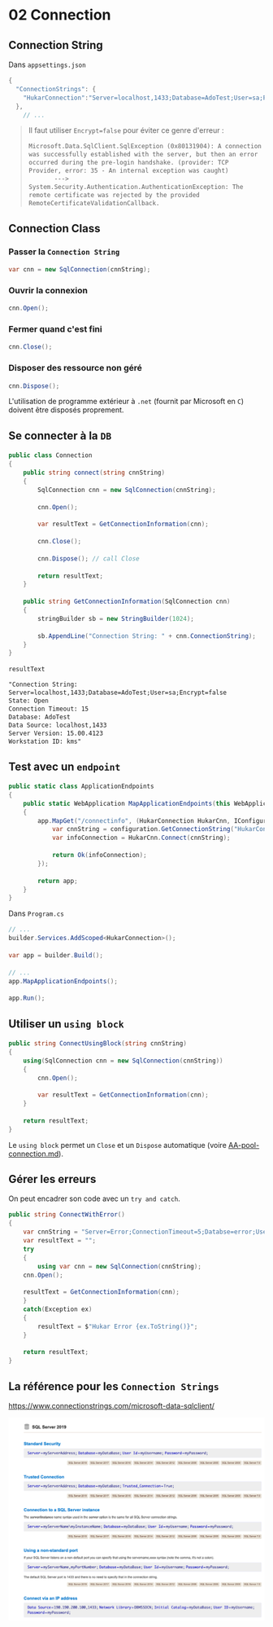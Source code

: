 # 02 Connection

## Connection String

Dans `appsettings.json`

```cs
{
  "ConnectionStrings": {
    "HukarConnection":"Server=localhost,1433;Database=AdoTest;User=sa;Password=huk@r2Xmen99;Encrypt=false"
  },
    // ...
```

> Il faut utiliser `Encrypt=false` pour éviter ce genre d'erreur :
>
> ```
> Microsoft.Data.SqlClient.SqlException (0x80131904): A connection was successfully established with the server, but then an error occurred during the pre-login handshake. (provider: TCP Provider, error: 35 - An internal exception was caught)
>        ---> System.Security.Authentication.AuthenticationException: The remote certificate was rejected by the provided RemoteCertificateValidationCallback.
> ```



## Connection Class

### Passer la `Connection String`

```cs
var cnn = new SqlConnection(cnnString);
```



### Ouvrir la connexion

```cs
cnn.Open();
```



### Fermer quand c'est fini

```cs
cnn.Close();
```



### Disposer des ressource non géré

```cs
cnn.Dispose();
```

L'utilisation de programme extérieur à `.net` (fournit par Microsoft en `C`) doivent être disposés proprement.



## Se connecter à la `DB`

```cs
public class Connection
{
    public string connect(string cnnString)
    {
        SqlConnection cnn = new SqlConnection(cnnString);

        cnn.Open();

        var resultText = GetConnectionInformation(cnn);

        cnn.Close();

        cnn.Dispose(); // call Close
        
        return resultText;
    }

    public string GetConnectionInformation(SqlConnection cnn)
    {
        stringBuilder sb = new StringBuilder(1024);
        
        sb.AppendLine("Connection String: " + cnn.ConnectionString);
    }
}
```

`resultText`

```
"Connection String: Server=localhost,1433;Database=AdoTest;User=sa;Encrypt=false
State: Open
Connection Timeout: 15
Database: AdoTest
Data Source: localhost,1433
Server Version: 15.00.4123
Workstation ID: kms"
```



## Test avec un `endpoint`

```cs
public static class ApplicationEndpoints
{
    public static WebApplication MapApplicationEndpoints(this WebApplication app)
    {
        app.MapGet("/connectinfo", (HukarConnection HukarCnn, IConfiguration configuration) => {
            var cnnString = configuration.GetConnectionString("HukarConnection");
            var infoConnection = HukarCnn.Connect(cnnString);

            return Ok(infoConnection);
        });

        return app;
    }
}
```

Dans `Program.cs`

```cs
// ...
builder.Services.AddScoped<HukarConnection>();

var app = builder.Build();

// ...
app.MapApplicationEndpoints();

app.Run();
```



## Utiliser un `using block`

```cs
public string ConnectUsingBlock(string cnnString)
{
    using(SqlConnection cnn = new SqlConnection(cnnString))
    {
        cnn.Open();

    	var resultText = GetConnectionInformation(cnn);
    }

    return resultText;
}
```

Le `using block` permet un `Close` et un `Dispose` automatique (voire [AA-pool-connection.md](AA-pool-connection)).



## Gérer les erreurs

On peut encadrer son code avec un `try and catch`.

```cs
public string ConnectWithError()
{
    var cnnString = "Server=Error;ConnectionTimeout=5;Databse=error;User=sa;Password=huk@k2Xmen99;Encrypt=false";
    var resultText = "";
    try
    {
        using var cnn = new SqlConnection(cnnString);
    cnn.Open();

    resultText = GetConnectionInformation(cnn);
    }
    catch(Exception ex)
    {
        resultText = $"Hukar Error {ex.ToString()}";
    }
    
    return resultText;
}
```



## La référence pour les `Connection Strings`

https://www.connectionstrings.com/microsoft-data-sqlclient/

<img src="assets/web-ressource-for-connection-string-yyu.png" alt="web-ressource-for-connection-string-yyu" style="zoom:50%;" />